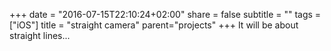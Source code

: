 +++
date = "2016-07-15T22:10:24+02:00"
share = false
subtitle = ""
tags = ["iOS"]
title = "straight camera"
parent="projects"
+++
It will be about straight lines...